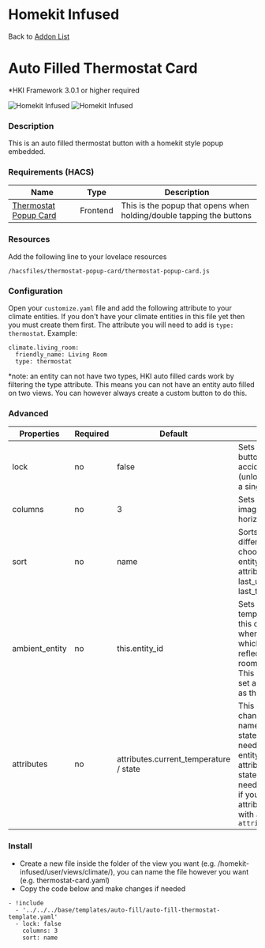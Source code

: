 # Homekit Infused

Back to [Addon List](../addon_list.md)

# Auto Filled Thermostat Card
*HKI Framework 3.0.1 or higher required

![Homekit Infused](../images/auto-fill-thermostats-card.png)
![Homekit Infused](../images/thermostat-popup.png)
 
### Description
This is an auto filled thermostat button with a homekit style popup embedded.

### Requirements (HACS)

| Name | Type  | Description |
|----------------------------------|-------------|---------------------------------------------------------------------------------------------------------------------------------------------------------------------------------------------------------|
| [Thermostat Popup Card](https://github.com/DBuit/thermostat-popup-card) | Frontend | This is the popup that opens when holding/double tapping the buttons |

### Resources
Add the following line to your lovelace resources 
```
/hacsfiles/thermostat-popup-card/thermostat-popup-card.js
```

### Configuration
Open your `customize.yaml` file and add the following attribute to your climate entities. If you don't have your climate entities in this file yet then you must create them first. The attribute you will need to add is `type: thermostat`. Example:
```
climate.living_room:
  friendly_name: Living Room
  type: thermostat
```
*note: an entity can not have two types, HKI auto filled cards work by filtering the type attribute. This means you can not have an entity auto filled on two views. You can however always create a custom button to do this.

### Advanced

| Properties | Required | Default | Description |
|----------------------------------|-------------|----------------------------------|----------------------------------------------------------------------------------------------------------------------------------------------------------------------|
| lock | no | false | Sets a lock on the button to avoid accidental presses (unlocking is done by a single tap) |
| columns | no | 3 | Sets the number of images stacked horizontally |
| sort | no | name | Sorts the cards in a different order, choose from: domain, entity_id, name, state, attribute, last_changed last_updated or last_triggered |
| ambient_entity | no | this.entity_id | Sets the ambient temperature sensor, this can be handy when using e.g. Tado which doesn't always reflect the correct room temperature. This settings lets you set a different entity as the ambient sensor |
| attributes | no | attributes.current_temperature / state | This can be used to change the attribute name or to use the state instead. You need to use this if your entity uses a different attribute or a different state. When you only need a state use `state` if you need to use an attribute always start with `attribute.` e.g. `attribute.temperature` |

### Install
- Create a new file inside the folder of the view you want (e.g. /homekit-infused/user/views/climate/), you can name the file however you want (e.g. thermostat-card.yaml)
- Copy the code below and make changes if needed

```
- !include
  - '../../../base/templates/auto-fill/auto-fill-thermostat-template.yaml'
  - lock: false
    columns: 3
    sort: name
```

